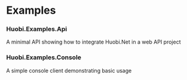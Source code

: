 # Examples

### Huobi.Examples.Api
A minimal API showing how to integrate Huobi.Net in a web API project

### Huobi.Examples.Console
A simple console client demonstrating basic usage